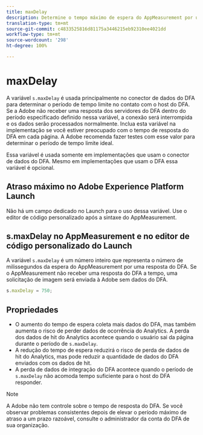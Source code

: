 ```yaml
---
title: maxDelay
description: Determine o tempo máximo de espera do AppMeasurement por uma resposta do DFA antes de enviar uma solicitação de imagem.
translation-type: tm+mt
source-git-commit: c4833525816d81175a3446215eb92310ee4021dd
workflow-type: tm+mt
source-wordcount: '298'
ht-degree: 100%

---
```



# maxDelay

A variável `s.maxDelay` é usada principalmente no conector de dados do DFA para determinar o período de tempo limite no contato com o host do DFA. Se a Adobe não receber uma resposta dos servidores do DFA dentro do período especificado definido nessa variável, a conexão será interrompida e os dados serão processados normalmente. Inclua esta variável na implementação se você estiver preocupado com o tempo de resposta do DFA em cada página. A Adobe recomenda fazer testes com esse valor para determinar o período de tempo limite ideal.

Essa variável é usada somente em implementações que usam o conector de dados do DFA. Mesmo em implementações que usam o DFA essa variável é opcional.

## Atraso máximo no Adobe Experience Platform Launch

Não há um campo dedicado no Launch para o uso dessa variável. Use o editor de código personalizado após a sintaxe do AppMeasurement.

## s.maxDelay no AppMeasurement e no editor de código personalizado do Launch

A variável `s.maxDelay` é um número inteiro que representa o número de milissegundos da espera do AppMeasurement por uma resposta do DFA. Se o AppMeasurement não receber uma resposta do DFA a tempo, uma solicitação de imagem será enviada à Adobe sem dados do DFA.

```js
s.maxDelay = 750;
```

## Propriedades

* O aumento do tempo de espera coleta mais dados do DFA, mas também aumenta o risco de perder dados de ocorrência do Analytics. A perda dos dados de hit do Analytics acontece quando o usuário sai da página durante o período de `s.maxDelay`.
* A redução do tempo de espera reduzirá o risco de perda de dados de hit do Analytics, mas pode reduzir a quantidade de dados do DFA enviados com os dados de hit.
* A perda de dados de integração do DFA acontece quando o período de `s.maxDelay` não acomoda tempo suficiente para o host do DFA responder.

>[!NOTE]
>
>A Adobe não tem controle sobre o tempo de resposta do DFA. Se você observar problemas consistentes depois de elevar o período máximo de atraso a um prazo razoável, consulte o administrador da conta do DFA de sua organização.

